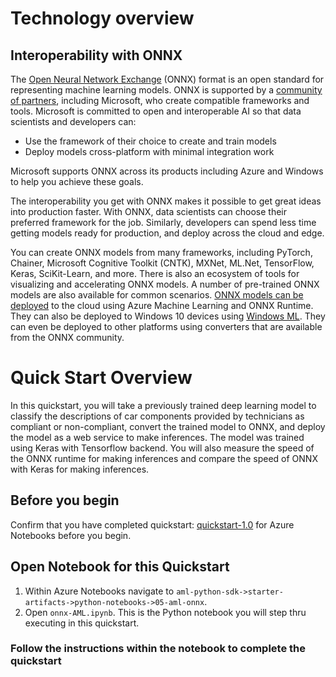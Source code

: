 # Technology overview

## Interoperability with ONNX
The [Open Neural Network Exchange](https://onnx.ai/) (ONNX) format is an open standard for representing machine learning models. ONNX is supported by a [community of partners](https://onnx.ai/supported-tools), including Microsoft, who create compatible frameworks and tools. Microsoft is committed to open and interoperable AI so that data scientists and developers can:

- Use the framework of their choice to create and train models
- Deploy models cross-platform with minimal integration work

Microsoft supports ONNX across its products including Azure and Windows to help you achieve these goals.

The interoperability you get with ONNX makes it possible to get great ideas into production faster. With ONNX, data scientists can choose their preferred framework for the job. Similarly, developers can spend less time getting models ready for production, and deploy across the cloud and edge.

You can create ONNX models from many frameworks, including PyTorch, Chainer, Microsoft Cognitive Toolkit (CNTK), MXNet, ML.Net, TensorFlow, Keras, SciKit-Learn, and more.
There is also an ecosystem of tools for visualizing and accelerating ONNX models. A number of pre-trained ONNX models are also available for common scenarios.
[ONNX models can be deployed](https://docs.microsoft.com/azure/machine-learning/service/how-to-build-deploy-onnx#deploy) to the cloud using Azure Machine Learning and ONNX Runtime. They can also be deployed to Windows 10 devices using [Windows ML](https://docs.microsoft.com/windows/ai/). They can even be deployed to other platforms using converters that are available from the ONNX community.

# Quick Start Overview
In this quickstart, you will take a previously trained deep learning model to classify the descriptions of car components provided by technicians as compliant or non-compliant, convert the trained model to ONNX, and deploy the model as a web service to make inferences. The model was trained using Keras with Tensorflow backend. You will also measure the speed of the ONNX runtime for making inferences and compare the speed of ONNX with Keras for making inferences.

## Before you begin

Confirm that you have completed quickstart: [quickstart-1.0](../../quickstart-1.0/azure-notebooks-setup) for Azure Notebooks before you begin.

## Open Notebook for this Quickstart
1. Within Azure Notebooks navigate to `aml-python-sdk->starter-artifacts->python-notebooks->05-aml-onnx`. 
2. Open `onnx-AML.ipynb`. This is the Python notebook you will step thru executing in this quickstart.

### Follow the instructions within the notebook to complete the quickstart

